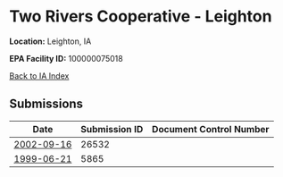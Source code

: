 # Two Rivers Cooperative - Leighton

**Location:** Leighton, IA

**EPA Facility ID:** 100000075018

[Back to IA Index](../../index.md)

## Submissions

| Date | Submission ID | Document Control Number |
|------|--------------|-------------------------|
| [2002-09-16](submissions/26532.md) | 26532 |  |
| [1999-06-21](submissions/5865.md) | 5865 |  |

